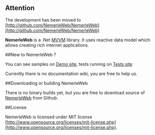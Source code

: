 ## Attention

The development has been moved to [http://github.com/NemerleWeb/NemerleWeb](http://github.com/NemerleWeb/NemerleWeb)

**NemerleWeb** is a .Net [MVVM](http://en.wikipedia.org/wiki/Model_View_ViewModel) library.
It uses reactive data model which allows creating rich internet applications.

##New to NemerleWeb ?

You can see samples on [Demo site](http:/nemerlewebsamples.apphb.com/), tests running on [Tests site](http://nemerlewebtests.apphb.com/)

Currently there is no documentation wiki, you are free to help us.

##Downloading or building NemerleWeb

There is no binary builds yet, but you are free to download source of [NemerleWeb](https://github.com/NemerleWeb/NemerleWeb) from Github.

##License

NemerleWeb is licensed under MIT license [http://www.opensource.org/licenses/mit-license.php](http://www.opensource.org/licenses/mit-license.php).